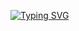 [![Typing SVG](https://readme-typing-svg.demolab.com/?lines=Hi,+I'm+Hafiz+Hamza+Ali)](https://git.io/typing-svg)
<!--
**hafizhamzaali99/hafizhamzaali99** is a ✨ _special_ ✨ repository because its `README.md` (this file) appears on your GitHub profile.

Here are some ideas to get you started:

- 🔭 I’m currently working on ...
- 🌱 I’m currently learning ...
- 👯 I’m looking to collaborate on ...
- 🤔 I’m looking for help with ...
- 💬 Ask me about ...
- 📫 How to reach me: ...
- 😄 Pronouns: ...
- ⚡ Fun fact: ...
-->
